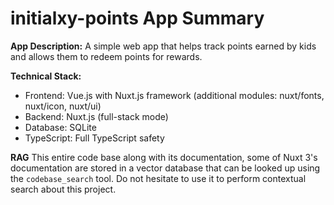 # initialxy-points App Summary

**App Description:** A simple web app that helps track points earned by kids and allows them to redeem points for rewards.

**Technical Stack:**
- Frontend: Vue.js with Nuxt.js framework (additional modules: nuxt/fonts, nuxt/icon, nuxt/ui)
- Backend: Nuxt.js (full-stack mode)
- Database: SQLite
- TypeScript: Full TypeScript safety

**RAG**
This entire code base along with its documentation, some of Nuxt 3's documentation are stored in a vector database that can be looked up using the `codebase_search` tool. Do not hesitate to use it to perform contextual search about this project.